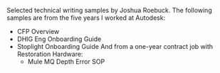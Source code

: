 Selected technical writing samples by Joshua Roebuck. The following samples are from the five years I worked at Autodesk:
- CFP Overview
- DHIG Eng Onboarding Guide
- Stoplight Onboarding Guide
  And from a one-year contract job with Restoration Hardware:
  - Mule MQ Depth Error SOP 

